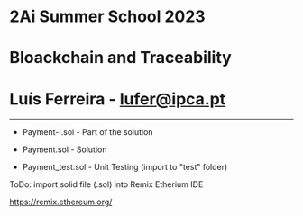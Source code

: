 # 2Ai Summer School 2023
# Bloackchain and Traceability
#
# Luís Ferreira - lufer@ipca.pt
-------------------------------

+ Payment-I.sol 	- Part of the solution

+ Payment.sol 		- Solution

+ Payment_test.sol	- Unit Testing (import to "test" folder)

ToDo: import solid file (.sol) into Remix Etherium IDE

https://remix.ethereum.org/
